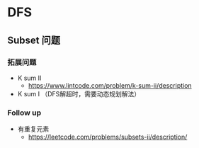 # DFS

## Subset 问题

### 拓展问题
- K sum II 
  - https://www.lintcode.com/problem/k-sum-ii/description
- K sum I （DFS解超时，需要动态规划解法）
  
### Follow up
- 有重复元素
  - https://leetcode.com/problems/subsets-ii/description/

